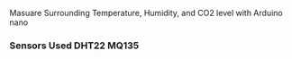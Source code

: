 Masuare Surrounding Temperature, Humidity, and CO2 level with Arduino nano

<h3>
Sensors Used
DHT22
MQ135  
</h3>
